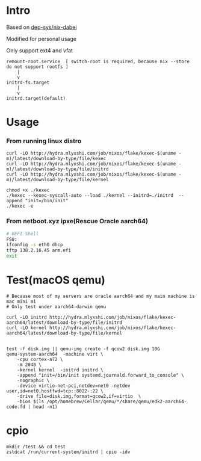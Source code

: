 # Intro
Based on [dep-sys/nix-dabei](https://github.com/dep-sys/nix-dabei/)

Modified for personal usage

Only support ext4 and vfat
```
remount-root.service  [ switch-root is required, because nix --store do not support rootfs ]
    |
    v
initrd-fs.target
    |
    v
initrd.target(default)
```
# Usage
### From running linux distro
```
curl -LO http://hydra.mlyxshi.com/job/nixos/flake/kexec-$(uname -m)/latest/download-by-type/file/kexec 
curl -LO http://hydra.mlyxshi.com/job/nixos/flake/kexec-$(uname -m)/latest/download-by-type/file/initrd
curl -LO http://hydra.mlyxshi.com/job/nixos/flake/kexec-$(uname -m)/latest/download-by-type/file/kernel

chmod +x ./kexec
./kexec --kexec-syscall-auto --load ./kernel --initrd=./initrd  --append "init=/bin/init"
./kexec -e
```
### From netboot.xyz ipxe(Rescue Oracle aarch64)

```sh
# UEFI Shell
FS0:
ifconfig -s eth0 dhcp
tftp 138.2.16.45 arm.efi
exit
```
# Test(macOS qemu)

```
# Because most of my servers are oracle aarch64 and my main machine is mac mini m1 
# Only test under aarch64-darwin qemu

curl -LO initrd http://hydra.mlyxshi.com/job/nixos/flake/kexec-aarch64/latest/download-by-type/file/initrd
curl -LO kernel http://hydra.mlyxshi.com/job/nixos/flake/kexec-aarch64/latest/download-by-type/file/kernel


test -f disk.img || qemu-img create -f qcow2 disk.img 10G
qemu-system-aarch64  -machine virt \
    -cpu cortex-a72 \
    -m 2048 \
    -kernel kernel  -initrd initrd \
    -append "init=/bin/init systemd.journald.forward_to_console" \
    -nographic \
    -device virtio-net-pci,netdev=net0 -netdev user,id=net0,hostfwd=tcp::8022-:22 \
    -drive file=disk.img,format=qcow2,if=virtio  \
    -bios $(ls /opt/homebrew/Cellar/qemu/*/share/qemu/edk2-aarch64-code.fd | head -n1)
```

# cpio
```
mkdir /test && cd test
zstdcat /run/current-system/initrd | cpio -idv 
```